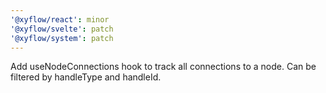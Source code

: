 ```yaml
---
'@xyflow/react': minor
'@xyflow/svelte': patch
'@xyflow/system': patch
---
```


Add useNodeConnections hook to track all connections to a node. Can be filtered by handleType and handleId.
